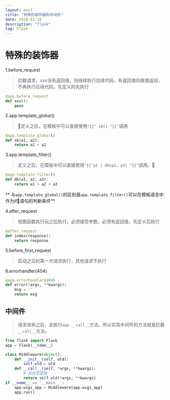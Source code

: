 ```yaml
---
layout: post
title: "特殊的装饰器和中间件"
date: 2018-01-10  
description: "flask"
tag: Flask
--- 
```


# 特殊的装饰器

1.before_request
>拦截请求，xxx没有返回值，则继续执行后续代码。有返回值则直接返回，不再执行后续代码。先定义的先执行

```python
@app.before_request
def xxx():
    pass
```

2.app.template_global()
>定义之后，在模板中可以直接使用`"{{" sb() "}}"`调用

```python
@app.template_global()
def sb(a1, a2):
    return a1 + a2

```

3.app.template_filter()
>定义之后，在模板中可以直接使用`"{{"p1 | db(p2, p3) "}}"`调用。

```python
@app.template_filter()
def db(a1, a2, a3):
    return a1 + a2 + a3
```

** 与`app.template_global()`的区别是`app.template_filter()`可以在模板语言中作为if语句的判断条件**

4.after_request
>视图函数执行玩之后执行，必须接受参数，必须有返回值。先定义后执行

```python
@after_request
def index(response):
    return response
```

5.before_first_request
>启动之后的第一次请求执行，其他请求不执行

6.errorhandler(404)

```python
@app.errorhandler(404)
def error(*args, **kwargs):
    msg = ''
    return msg
```


## 中间件

> 请求进来之后，会执行`app.__call__`方法。所以实现中间件的方法就是拦截`__call__`方法。

```python
from flask import Flask
app = Flask(__name__)

class Middleware(object):
    def __init__(self, old):
        self.old = old
    def __call__(self, *args, **kwargs):
        # 此处写逻辑
        return self.old(*args, **kwargs)
if __name__ == '__main__':
    app.wsgi_app = Middleware(app.wsgi_app)
    app.run()

```